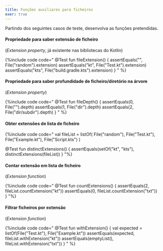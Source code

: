```yaml
---
title: Funções auxiliares para ficheiros
exer: true
---
```


Partindo dos seguintes casos de teste, desenvolva as funções pretendidas.

#### Propriedade para saber extensão de ficheiro

(*Extension property*, já existente nas bibliotecas do Kotlin)

{%include code code="
@Test
fun fileExtension() {
    assertEquals(\"\", File(\"random\").extension)
    assertEquals(\"kt\", File(\"Test.kt\").extension)
    assertEquals(\"kts\", File(\"build.gradle.kts\").extension)
}
"
%}

#### Propriedade para saber profundidade de ficheiro/diretório na árvore

(*Extension property*)

{%include code code="
@Test
fun fileDepth() {
    assertEquals(0, File(\"\").depth)
    assertEquals(1, File(\"dir\").depth)
    assertEquals(2, File(\"dir/subdir\").depth)
}
"
%}


#### Obter extensões de lista de ficheiro

{%include code code="
val fileList = listOf(
    File(\"random\"),
    File(\"Test.kt\"),
    File(\"Example.kt\"),
    File(\"Script.kts\")
)

@Test
fun distinctExtensions() {
    assertEquals(setOf(\"kt\", \"kts\"), distinctExtensions(fileList))
}
"%}

#### Contar extensão em lista de ficheiro

(*Extension function*)

{%include code code="
@Test
fun countExtensions() {
    assertEquals(2, fileList.countExtension(\"kt\"))
    assertEquals(0, fileList.countExtension(\"txt\"))
}
"%}

#### Filtrar ficheiros por extensão

(*Extension function*)

{%include code code="
@Test
fun withExtension() {
    val expected = listOf(File(\"Test.kt\"), File(\"Example.kt\"))
    assertEquals(expected, fileList.withExtension(\"kt\"))
    assertEquals(emptyList<File>(), fileList.withExtension(\"txt\"))
}
"
%}